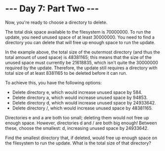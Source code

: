 # --- Day 7: Part Two ---

Now, you're ready to choose a directory to delete.

The total disk space available to the filesystem is 70000000. To run the update, you need unused
space of at least 30000000. You need to find a directory you can delete that will free up enough
space to run the update.

In the example above, the total size of the outermost directory (and thus the total amount of used
space) is 48381165; this means that the size of the unused space must currently be 21618835, which
isn't quite the 30000000 required by the update. Therefore, the update still requires a directory
with total size of at least 8381165 to be deleted before it can run.

To achieve this, you have the following options:

- Delete directory e, which would increase unused space by 584.
- Delete directory a, which would increase unused space by 94853.
- Delete directory d, which would increase unused space by 24933642.
- Delete directory /, which would increase unused space by 48381165.

Directories e and a are both too small; deleting them would not free up enough space. However,
directories d and / are both big enough! Between these, choose the smallest: d, increasing unused
space by 24933642.

Find the smallest directory that, if deleted, would free up enough space on the filesystem to run
the update. What is the total size of that directory?